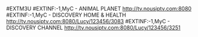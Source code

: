 #EXTM3U
#EXTINF:-1,MyC - ANIMAL PLANET
http://tv.nousiptv.com:8080
#EXTINF:-1,MyC - DISCOVERY  HOME & HEALTH
http://tv.nousiptv.com:8080/Lucy/123456/3083
#EXTINF:-1,MyC - DISCOVERY CHANNEL
http://tv.nousiptv.com:8080/Lucy/123456/3251
